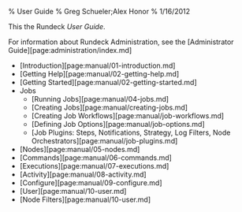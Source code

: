 % User Guide
% Greg Schueler;Alex Honor
% 1/16/2012

This the Rundeck *User Guide*.

For information about Rundeck Administration, see the [Administrator Guide][page:administration/index.md]

* [Introduction][page:manual/01-introduction.md]
* [Getting Help][page:manual/02-getting-help.md]
* [Getting Started][page:manual/02-getting-started.md]
* Jobs
    + [Running Jobs][page:manual/04-jobs.md]
    + [Creating Jobs][page:manual/creating-jobs.md]
    + [Creating Job Workflows][page:manual/job-workflows.md]
    + [Defining Job Options][page:manual/job-options.md]
    + [Job Plugins: Steps, Notifications, Strategy, Log Filters, Node Orchestrators][page:manual/job-plugins.md]
* [Nodes][page:manual/05-nodes.md]
* [Commands][page:manual/06-commands.md]
* [Executions][page:manual/07-executions.md]
* [Activity][page:manual/08-activity.md]
* [Configure][page:manual/09-configure.md]
* [User][page:manual/10-user.md]
* [Node Filters][page:manual/10-user.md]

